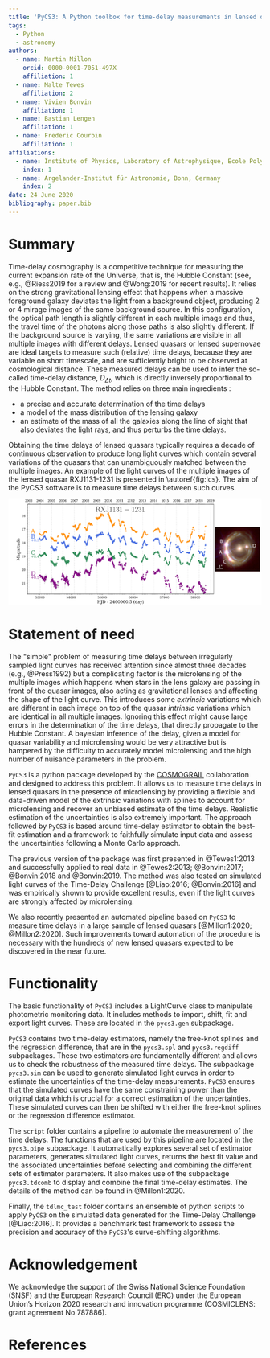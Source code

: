 ```yaml
---
title: 'PyCS3: A Python toolbox for time-delay measurements in lensed quasars'
tags:
  - Python
  - astronomy
authors:
  - name: Martin Millon
    orcid: 0000-0001-7051-497X
    affiliation: 1
  - name: Malte Tewes
    affiliation: 2
  - name: Vivien Bonvin
    affiliation: 1
  - name: Bastian Lengen
    affiliation: 1
  - name: Frederic Courbin
    affiliation: 1
affiliations:
  - name: Institute of Physics, Laboratory of Astrophysique, Ecole Polytechnique Fédérale de Lausanne (EPFL), Switzerland
    index: 1
  - name: Argelander-Institut für Astronomie, Bonn, Germany
    index: 2 
date: 24 June 2020
bibliography: paper.bib
---
```


# Summary
Time-delay cosmography is a competitive technique for measuring the current expansion rate of the Universe, that is, the Hubble Constant (see, e.g., @Riess2019 for a review and @Wong:2019 for recent results). It relies on the strong gravitational lensing effect that happens when a massive foreground galaxy deviates the light from a background object, producing 2 or 4 mirage images of the same background source. In this configuration, the optical path length is slightly different in each multiple image and thus, the travel time of the photons along those paths is also slightly different. If the background source is varying, the same variations are visible in all multiple images with different delays. Lensed quasars or lensed supernovae are ideal targets to measure such (relative) time delays, because they are variable on short timescale, and are sufficiently bright to be observed at cosmological distance. These measured delays can be used to infer the so-called time-delay distance, $D_{\Delta t}$, which is directly inversely proportional to the Hubble Constant. The method relies on three main ingredients : 

 - a precise and accurate determination of the time delays
 - a model of the mass distribution of the lensing galaxy 
 - an estimate of the mass of all the galaxies along the line of sight that also deviates the light rays, and thus perturbs the time delays. 
 
 Obtaining the time delays of lensed quasars typically requires a decade of continuous observation to produce long light curves which contain several variations of the quasars that can unambiguously matched between the multiple images. An example of the light curves of the multiple images of the lensed quasar RXJ1131-1231 is presented in \autoref{fig:lcs}. The aim of the PyCS3 software is to measure time delays between such curves.

![Light curves of the lensed quasar RXJ1131-1231 presented in @Millon1:2020 (left panel). The same quasar variations can be seen in image D 92 days after in image A, whereas images A, B, and C arrive approximately at the same time. The right panel shows an Hubble Space Telescope image of RXJ1131-1231 [@Suyu2017].\label{fig:lcs}](RXJ1131.png)
 
 
# Statement of need
 The "simple" problem of measuring time delays between irregularly sampled light curves has received attention since almost three decades (e.g., @Press1992) but a complicating factor is the microlensing of the multiple images which happens when stars in the lens galaxy are passing in front of the quasar images, also acting as gravitational lenses and affecting the shape of the light curve. This introduces some *extrinsic* variations which are different in each image on top of the quasar *intrinsic* variations which are identical in all multiple images. Ignoring this effect might cause large errors in the determination of the time delays, that directly propagate to the Hubble Constant. A bayesian inference of the delay, given a model for quasar variability and microlensing would be very attractive but is hampered by the difficulty to accurately model microlensing and the high number of nuisance parameters in the problem.
 
 ``PyCS3`` is a python package developed by the [COSMOGRAIL](www.cosmograil.org) collaboration and designed to address this problem. It allows us to measure time delays in lensed quasars in the presence of microlensing by providing a flexible and data-driven model of the extrinsic variations with splines to account for microlensing and recover an unbiased estimate of the time delays. Realistic estimation of the uncertainties is also extremely important. The approach followed by ``PyCS3`` is based around time-delay estimator to obtain the best-fit estimation and a framework to faithfully simulate input data and assess the uncertainties following a Monte Carlo approach.
 
  The previous version of the package was first presented in @Tewes1:2013 and successfully applied to real data in @Tewes2:2013; @Bonvin:2017; @Bonvin:2018 and @Bonvin:2019. The method was also tested on simulated light curves of the Time-Delay Challenge [@Liao:2016; @Bonvin:2016] and was empirically shown to provide excellent results, even if the light curves are strongly affected by microlensing.
   
We also recently presented an automated pipeline based on ``PyCS3`` to measure time delays in a large sample of lensed quasars [@Millon1:2020; @Millon2:2020]. Such improvements toward automation of the procedure is necessary with the hundreds of new lensed quasars expected to be discovered in the near future. 

# Functionality
 The basic functionality of ``PyCS3`` includes a LightCurve class to manipulate photometric monitoring data. It includes methods to import, shift, fit and export light curves. These are located in the `pycs3.gen` subpackage.

``PyCS3`` contains two time-delay estimators, namely the free-knot splines and the regression difference, that are in the `pycs3.spl` and `pycs3.regdiff` subpackages. These two estimators are fundamentally different and allows us to check the robustness of the measured time delays. The subpackage `pycs3.sim` can be used to generate simulated light curves in order to estimate the uncertainties of the time-delay measurements. ``PyCS3`` ensures that the simulated curves have the same constraining power than the original data which is crucial for a correct estimation of the uncertainties. These simulated curves can then be shifted with either the free-knot splines or the regression difference estimator. 

The ``script`` folder contains a pipeline to automate the measurement of the time delays. The functions that are used by this pipeline are located in the `pycs3.pipe` subpackage. It automatically explores several set of estimator parameters, generates simulated light curves, returns the best fit value and the associated uncertainties before selecting and combining the different sets of estimator parameters. It also makes use of the subpackage `pycs3.tdcomb` to display and combine the final time-delay estimates.  The details of the method can be found in @Millon1:2020. 

Finally, the ``tdlmc_test`` folder contains an ensemble of python scripts to apply ``PyCS3`` on the simulated data generated for the Time-Delay Challenge [@Liao:2016]. It provides a benchmark test framework to assess the precision and accuracy of the ``PyCS3``'s curve-shifting algorithms. 

# Acknowledgement

We acknowledge the support of the Swiss National Science Foundation (SNSF) and the European Research Council (ERC) under the European Union’s Horizon 2020 research and innovation programme (COSMICLENS: grant agreement No 787886).

# References
